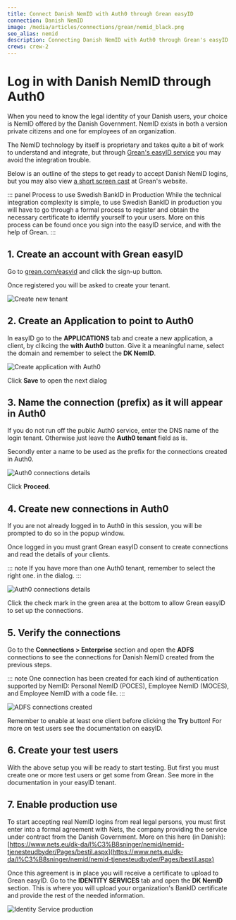```yaml
---
title: Connect Danish NemID with Auth0 through Grean easyID
connection: Danish NemID
image: /media/articles/connections/grean/nemid_black.png
seo_alias: nemid
description: Connecting Danish NemID with Auth0 through Grean's easyID service
crews: crew-2
---
```


# Log in with Danish NemID through Auth0

When you need to know the legal identity of your Danish users, your choice is NemID  offered by the Danish Government. NemID exists in
both a version private citizens and one for employees of an organization.

The NemID technology by itself is proprietary and takes quite a bit of work to understand and integrate, but through [Grean's easyID service](https://grean.com/easyid)
you may avoid the integration trouble.

Below is an outline of the steps to get ready to accept Danish NemID logins, but you may also view
[a short screen cast](https://grean.com/easyid/auth0/2016/12/07/easyid-and-auth0.html) at Grean's website.

::: panel Process to use Swedish BankID in Production
While the technical integration complexity is simple, to use Swedish BankID in production you will have to go through a formal process to
register and obtain the necessary certificate to identify yourself to your users.
More on this process can be found once you sign into the easyID service, and with the help of Grean.
:::

## 1. Create an account with Grean easyID

Go to [grean.com/easyid](https://grean.com/easyid) and click the sign-up button.

Once registered you will be asked to create your tenant.

![Create new tenant](/media/articles/connections/grean/easyid-signup.png)

## 2. Create an Application to point to Auth0

In easyID go to the **APPLICATIONS** tab and create a new application, a client, by clikcing the **with Auth0** button.
Give it a meaningful name, select the domain and remember to select the **DK NemID**.

![Create application with Auth0](/media/articles/connections/grean/auth0-app-dk.png)

Click **Save** to open the next dialog

## 3. Name the connection (prefix) as it will appear in Auth0

If you do not run off the public Auth0 service, enter the  DNS name of the login tenant. Otherwise just leave the **Auth0 tenant** field as is.

Secondly enter a name to be used as the prefix for the connections created in Auth0.

![Auth0 connections details](/media/articles/connections/grean/auth0-details.png)

Click **Proceed**.

## 4. Create new connections in Auth0

If you are not already logged in to Auth0 in this session, you will be prompted to do so in the popup window.

Once logged in you must grant Grean easyID consent to create connections and read the details of your clients.

::: note
If you have more than one Auth0 tenant, remember to select the right one. in the dialog.
:::

![Auth0 connections details](/media/articles/connections/grean/auth0-consent.png)

Click the check mark in the green area at the bottom to allow Grean easyID to set up the connections.

## 5. Verify the connections

Go to the **Connections > Enterprise** section and open the **ADFS** connections to see the connections for
Danish NemID  created from the previous steps.

::: note
One connection has been created for each kind of authentication supported by NemID:
Personal NemID (POCES), Employee NemID (MOCES), and Employee NemID with a code file.
:::

![ADFS connections created](/media/articles/connections/grean/adfs-connections-dk.png)

Remember to enable at least one client before clicking the **Try** button! For more on test users see the documentation
on easyID.

## 6. Create your test users

With the above setup you will be ready to start testing. But first you must create one or more test users or get some from Grean.
See more in the documentation in your easyID tenant.

## 7. Enable production use

To start accepting real NemID logins from real legal persons, you must first enter into a formal agreement with Nets,
the company providing the service under contract from the Danish Government. More on this here (in Danish):
[https://www.nets.eu/dk-da/l%C3%B8sninger/nemid/nemid-tjenesteudbyder/Pages/bestil.aspx](https://www.nets.eu/dk-da/l%C3%B8sninger/nemid/nemid-tjenesteudbyder/Pages/bestil.aspx)

Once this agreement is in place you will receive a certificate to upload to Grean easyID. Go to the **IDENTITY SERVICES** tab
and open the **DK NemID** section. This is where you will upload your organization's BankID certificate and provide the rest of the
needed information.

![Identity Service production](/media/articles/connections/grean/dk-nemid-prod.png)
